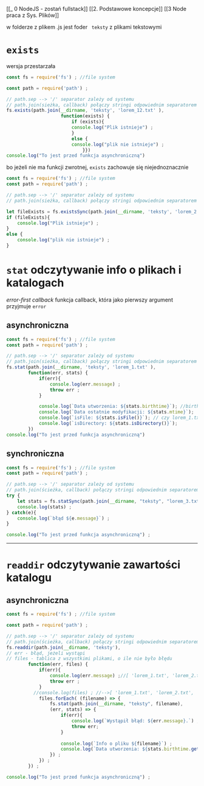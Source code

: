 [[_ 0 NodeJS - zostań fullstack]]
[[2. Podstawowe koncepcje]]
[[3 Node praca z Sys. Plików]]




w folderze z plikem .js jest foder ` teksty` z plikami tekstowymi
# `exists`
wersja przestarzała
```js
const fs = require('fs') ; //file system

const path = require('path') ;

// path.sep --> '/' separator zależy od systemu
// path.join(sieżka, callback) połączy stringi odpowiednim separatorem
fs.exists(path.join(__dirname, 'teksty', 'lorem_12.txt' ),
                    function(exists) {
                        if (exists){
                        console.log("Plik istnieje") ;
                        }
                        else {
                        console.log("plik nie istnieje") ;
                            }})
console.log("To jest przed funkcja asynchroniczną")

```
bo jeżeli nie ma funkcji zwrotnej, `exists` zachowuje się niejednoznacznie
```js
const fs = require('fs') ; //file system
const path = require('path') ;

// path.sep --> '/' separator zależy od systemu
// path.join(sieżka, callback) połączy stringi odpowiednim separatorem

let fileExists = fs.existsSync(path.join(__dirname, 'teksty', 'lorem_2.txt' ) ) ;
if (fileExists){
    console.log("Plik istnieje") ;
}
else {
    console.log("plik nie istnieje") ;
}
```



# `stat` odczytywanie info o plikach i katalogach

*error-first callback* funkcja callback, która jako pierwszy argument przyjmuje `error`

## asynchroniczna
```js
const fs = require('fs') ; //file system
const path = require('path') ;

// path.sep --> '/' separator zależy od systemu
// path.join(sieżka, callback) połączy stringi odpowiednim separatorem
fs.stat(path.join(__dirname, 'teksty', 'lorem_1.txt' ),
        function(err, stats) {
            if(err){
                console.log(err.message) ;
                throw err ;
            }

            console.log(`Data utworzenia: ${stats.birthtime}`); //birthtime jest obiektem Date
            console.log(`Data ostatnie modyfikacji: ${stats.mtime}`);
            console.log(`isFile: ${stats.isFile()}`); // czy lorem_1.txt jest plikiem?
            console.log(`isDirectory: ${stats.isDirectory()}`);
        })
console.log("To jest przed funkcja asynchroniczną")
```


## synchroniczna 
```js
const fs = require('fs') ; //file system
const path = require('path') ;

// path.sep --> '/' separator zależy od systemu
// path.join(ścieżka, callback) połączy stringi odpowiednim separatorem
try {
    let stats = fs.statSync(path.join(__dirname, "teksty", "lorem_3.txt")) ;
    console.log(stats) ;
} catch(e){
    console.log(`błąd ${e.message}`) ;
}

console.log("To jest przed funkcja asynchroniczną") ;
```


---
# `readdir`  odczytywanie zawartości katalogu

## asynchroniczna
```js
const fs = require('fs') ; //file system

const path = require('path') ;

// path.sep --> '/' separator zależy od systemu
// path.join(ścieżka, callback) połączy stringi odpowiednim separatorem
fs.readdir(path.join(__dirname, 'teksty'),
// err - błąd, jeżeli wystąpi
// files - tablica z wszystkimi plikami, o ile nie było błędu
        function(err, files) {
            if(err){
                console.log(err.message) ;//[ 'lorem_1.txt', 'lorem_2.txt', 'lorem_3.txt' ]
                throw err ;
            }
          //console.log(files) ; //-->[ 'lorem_1.txt', 'lorem_2.txt', 'lorem_3.txt' ]
            files.forEach( (filename) => {
                fs.stat(path.join(__dirname, "teksty", filename),
                (err, stats) => {
                    if(err){
                        console.log(`Wystąpił błąd: ${err.message}.`) ;
                        throw err;
                    }
  
                    console.log(`Info o pliku ${filename}`) ;
                    console.log(`Data utworzenia: ${stats.birthtime.getFullYear()}\n`) ;
                }) ;
            }) ;
        }) ;

console.log("To jest przed funkcja asynchroniczną") ;
```














